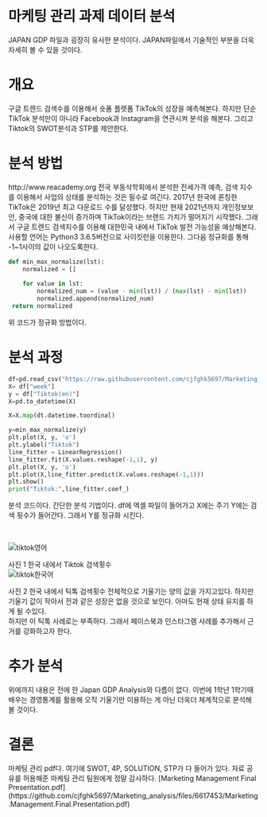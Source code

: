 <h1>마케팅 관리 과제 데이터 분석</h1>

<p> JAPAN GDP 파일과 굉장히 유사한 분석이다. JAPAN파일에서 기술적인 부분을 더욱 자세히 볼 수 있을 것이다.</p>

<h1>개요</h1>
구글 트렌드 검색수를 이용해서 숏폼 플랫폼 TikTok의 성장을 예측해본다. 하지만 단순 TikTok 분석만이 아니라 Facebook과 Instagram을 연관시켜 분석을 해본다. 그리고 Tiktok의 SWOT분석과 STP를 제안한다.


<h1>분석 방법</h1>
http://www.reacademy.org 전국 부동삭학회에서 분석한 전세가격 예측, 검색 지수를 이용해서 사업의 상태를 분석하는 것은 필수로 여긴다. 2017년 한국에 론칭한 TikTok은 2019년 최고 다운로드 수를 달성했다. 하지만 현재 2021년까지 개인정보보안, 중국에 대한 불신이 증가하며 TikTok이라는 브랜드 가치가 떨어지기 시작했다. 그래서 구글 트렌드 검색지수를 이용해 대한민국 내에서 TikTok 발전 가능성을 예상해본다. <br>
사용할 언어는 Python3 3.6.5버전으로 사이킷런을 이용한다. 그다음 정규화를 통해 -1~1사이의 값이 나오도록한다. 

```python
def min_max_normalize(lst):
    normalized = []
    
    for value in lst:
        normalized_num = (value - min(lst)) / (max(lst) - min(lst))
        normalized.append(normalized_num)
 return normalized
```

위 코드가 정규화 방법이다.

<h1>분석 과정</h1>

```python
df=pd.read_csv("https://raw.githubusercontent.com/cjfghk5697/Marketing_analysis/main/csv/Tiktok%EA%B2%80%EC%83%89%EC%96%B4.csv")
X= df["week"]
y = df["Tiktok(en)"]
X=pd.to_datetime(X)

X=X.map(dt.datetime.toordinal)

y=min_max_normalize(y)
plt.plot(X, y, 'o')
plt.ylabel("Tiktok")
line_fitter = LinearRegression()
line_fitter.fit(X.values.reshape(-1,1), y)
plt.plot(X, y, 'o')
plt.plot(X,line_fitter.predict(X.values.reshape(-1,1)))
plt.show()
print("Tiktok:",line_fitter.coef_)
```
분석 코드이다. 간단한 분석 기법이다. df에 엑셀 파일이 들어가고 X에는 주기 Y에는 검색 횟수가 들어간다. 그래서 Y를 정규화 시킨다.

<br>

![tiktok영어](https://user-images.githubusercontent.com/80466735/120789355-7da46e00-c56c-11eb-9629-954a548c6418.PNG)<br>

사진 1 한국 내에서 Tiktok 검색횟수<br>
 ![tiktok한국어](https://user-images.githubusercontent.com/80466735/120789363-7ed59b00-c56c-11eb-975e-8fb79929adf4.PNG)<br>
 
사진 2 한국 내에서 틱톡 검색횟수
전체적으로 기울기는 양의 값을 가지고있다. 하지만 기울기 값이 작아서 전과 같은 성장은 없을 것으로 보인다. 아마도 현재 상태 유지를 하게 될 수있다.
<br>
하지만 이 틱톡 사례로는 부족하다. 그래서 페이스북과 인스타그램 사례를 추가해서 근거를 강화하고자 한다.

<h1>추가 분석</h1>
위에까지 내용은 전에 한 Japan GDP Analysis와 다름이 없다. 이번에 1학년 1학기때 배우는 경영통계를 활용해 오직 기울기만 이용하는 게 아닌 더욱더 체계적으로 분석해 볼 것이다.<br>

<h1>결론</h1>
마케팅 관리 pdf다. 여기에 SWOT, 4P, SOLUTION, STP가 다 들어가 있다. 자료 공유를 허용해준 마케팅 관리 팀원에게 정말 감사하다.
[Marketing Management Final Presentation.pdf](https://github.com/cjfghk5697/Marketing_analysis/files/6617453/Marketing.Management.Final.Presentation.pdf)<br>




